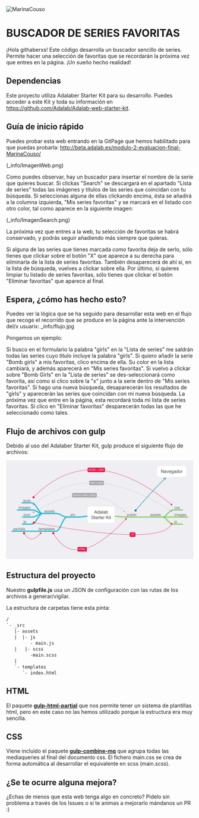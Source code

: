 ![MarinaCouso](https://github.com/MarinaCouso)

# BUSCADOR DE SERIES FAVORITAS

¡Hola githaberxs! Este código desarrolla un buscador sencillo de series. Permite hacer una selección de favoritas que se recordarán la próxima vez que entres en la página. ¡Un sueño hecho realidad!

## Dependencias

Este proyecto utiliza Adalaber Starter Kit para su desarrollo. Puedes acceder a este Kit y toda su información en https://github.com/Adalab/Adalab-web-starter-kit.

## Guía de inicio rápido

Puedes probar esta web entrando en la GitPage que hemos habilitado para que puedas probarla: http://beta.adalab.es/modulo-2-evaluacion-final-MarinaCouso/

(\_info/ImagenWeb.png)

Como puedes observar, hay un buscador para insertar el nombre de la serie que quieres buscar. Si clickas "Search" se descargará en el apartado "Lista de series" todas las imágenes y títulos de las series que coincidan con tu búsqueda.
Si seleccionas alguna de ellas clickando encima, ésta se añadirá a la columna izquierda, "Mis series favoritas" y se marcará en el listado con otro color, tal como aparece en la siguiente imagen:

(\_info/ImagenSearch.png)

La próxima vez que entres a la web, tu selección de favoritas se habrá conservado, y podrás seguir añadiendo más siempre que quieras.

Si alguna de las series que tienes marcada como favorita deja de serlo, sólo tienes que clickar sobre el botón "X" que aparece a su derecha para eliminarla de la lista de series favoritas. También desaparecerá de ahí si, en la lista de búsqueda, vuelves a clickar sobre ella.
Por último, si quieres limpiar tu listado de series favoritas, sólo tienes que clickar el botón "Eliminar favoritas" que aparece al final.

## Espera, ¿cómo has hecho esto?

Puedes ver la lógica que se ha seguido para desarrollar esta web en el flujo que recoge el recorrido que se produce en la página ante la intervención del/x usuarix: \_info/flujo.jpg

Pongamos un ejemplo:

Si busco en el formulario la palabra "girls" en la "Lista de series" me saldrán todas las series cuyo título incluye la palabra "girls". Si quiero añadir la serie "Bomb girls" a mis favoritas, clico encima de ella. Su color en la lista cambiará, y además aparecerá en "Mis series favoritas". Si vuelvo a clickar sobre "Bomb Girls" en la "Lista de series" se des-seleccionará como favorita, así como si clico sobre la "x" junto a la serie dentro de "Mis series favoritas".
Si hago una nueva búsqueda, desaparecerán los resultados de "girls" y aparecerán las series que coincidan con mi nueva búsqueda.
La próxima vez que entre en la página, esta recordará toda mi lista de series favoritas.
Si clico en "Eliminar favoritas" desparecerán todas las que he seleccionado como tales.

## Flujo de archivos con gulp

Debido al uso del Adalaber Starter Kit, gulp produce el siguiente flujo de archivos:

![Gulp flow](./gulp-flow.png)

## Estructura del proyecto

Nuestro **gulpfile.js** usa un JSON de configuración con las rutas de los archivos a generar/vigilar.

La estructura de carpetas tiene esta pinta:

```
/
`- _src
   |- assets
   |  |- js
         - main.js
   |   |- scss
         -main.scss
   |
   `- templates
      `- index.html

```

## HTML

El paquete [**gulp-html-partial**](https://www.npmjs.com/package/gulp-html-partial) que nos permite tener un sistema de plantillas html, pero en este caso no las hemos utilizado porque la estructura era muy sencilla.

## CSS

Viene incluído el paquete [**gulp-combine-mq**](https://www.npmjs.com/package/gulp-combine-mq) que agrupa todas las mediaqueries al final del documento css. El fichero main.css se crea de forma automática al desarrollar el equivalente en scss (main.scss).

## ¿Se te ocurre alguna mejora?

¿Echas de menos que esta web tenga algo en concreto? Pidelo sin problema a través de los Issues o si te animas a mejorarlo mándanos un PR :)
